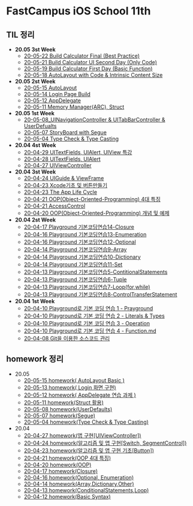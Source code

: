 # FastCampus iOS School 11th



## TIL 정리 

- **20.05 3st Week**
  - [20-05-22 Build Calculator Final (Best Practice)](https://github.com/tootoomaa/FastCampus_IOS_school/blob/master/TIL/note/2020-05-22_CalculateUIBuild_Final.md)
  - [20-05-21 Build Calculator UI Second Day (Only Code)](https://github.com/tootoomaa/FastCampus_IOS_school/blob/master/TIL/note/2020-05-21_CalculateUIBuild_OnlyCode.md)
  - [20-05-19 Build Calculator First Day (Basic Function)](https://github.com/tootoomaa/FastCampus_IOS_school/blob/master/TIL/note/2020-05-19_CalculateBuild_BasicFunction.md)
  - [20-05-18 AutoLayout with Code & Intrinsic Content Size](https://github.com/tootoomaa/FastCampus_IOS_school/blob/master/TIL/note/2020-05-18_AutoLayout_code&IntrinsicContentSize.md)
- **20.05 2st Week**
  - [20-05-15 AutoLayout](https://github.com/tootoomaa/FastCampus_IOS_school/blob/master/TIL/note/2020-05-15_AutoLayout.md)
  - [20-05-14 Login Page Build](https://github.com/tootoomaa/FastCampus_IOS_school/blob/master/TIL/note/2020-05-14_LoginPage.md)
  - [20-05-12 AppDelegate](https://github.com/tootoomaa/FastCampus_IOS_school/blob/master/TIL/note/2020-05-12_AppDelegate.md)
  - [20-05-11 Memory Manager(ARC), Struct](https://github.com/tootoomaa/FastCampus_IOS_school/blob/master/TIL/note/2020-05-11_ARC&Strucr.md)
- **20.05 1st Week**
  - [20-05-08_UINavigationController & UITabBarController & UserDefualts](https://github.com/tootoomaa/FastCampus_IOS_school/blob/master/TIL/note/2020-05-08_UINavigationController&UITabBarController&UserDefualts.md)
  - [20-05-07 StoryBoard with Segue](https://github.com/tootoomaa/FastCampus_IOS_school/blob/master/TIL/note/2020-05-07_StoryBoardwithSegue.md)
  - [20-05-04 Type Check & Type Casting](https://github.com/tootoomaa/FastCampus_IOS_school/blob/master/TIL/note/2020-05-04_TypeCheck.md)
- **20.04 4st Week**
  - [20-04-29 UITextFields, UIAlert, UIView 특강](https://github.com/tootoomaa/FastCampus_IOS_school/blob/master/TIL/note/2020-04-29_UITextFields&UIAlert&UIView특강.md)
  - [20-04-28 UITextFields, UIAlert](https://github.com/tootoomaa/FastCampus_IOS_school/blob/master/TIL/note/2020-04-28_UITextFields&UIAlert.md)
  - [20-04-27 UIViewController](https://github.com/tootoomaa/FastCampus_IOS_school/blob/master/TIL/note/2020-04-27_UIViewController.md)
- **20.04 3st Week**
  - [20-04-24 UIGuide & ViewFrame](https://github.com/tootoomaa/FastCampus_IOS_school/blob/master/TIL/note/2020-04-24_UIGuide&ViewFrame.md)
  - [20-04-23 Xcode기초 및 버튼만들기](https://github.com/tootoomaa/FastCampus_IOS_school/blob/master/TIL/note/2020-04-23_Xcode기초_버튼만들기.md)
  - [20-04-23 The App Life Cycle](https://github.com/tootoomaa/FastCampus_IOS_school/blob/master/TIL/note/2020-04-23_AppLifeCycle.md)
  - [20-04-21 OOP(Object-Oriented-Programming) 4대 특징](https://github.com/tootoomaa/FastCampus_IOS_school/blob/master/TIL/note/2020-04-21_OOP4대특징.md)
  - [20-04-21 AccessControl](https://github.com/tootoomaa/FastCampus_IOS_school/blob/master/TIL/note/2020-04-21_접근제어.md)
  - [20-04-20 OOP(Object-Oriented-Programming) 개념 및 예제](https://github.com/tootoomaa/FastCampus_IOS_school/blob/master/TIL/note/2020-04-20_OOP개념.md)
- **20.04 2st Week**
  - [20-04-17 Playground 기본코딩연습14-Closure](https://github.com/tootoomaa/FastCampus_IOS_school/blob/master/TIL/note/2020-04-17_Playground기본코딩연습14-Closure.md)
  - [20-04-16 Playground 기본코딩연습13-Enumeration](https://github.com/tootoomaa/FastCampus_IOS_school/blob/master/TIL/note/2020-04-16_Playground기본코딩연습13-enumeration.md)
  - [20-04-16 Playground 기본코딩연습12-Optional](https://github.com/tootoomaa/FastCampus_IOS_school/blob/master/TIL/note/2020-04-16_Playground기본코딩연습12-Optionals.md)
  - [20-04-14 Playground 기본코딩연습9-Array](https://github.com/tootoomaa/FastCampus_IOS_school/blob/master/TIL/note/2020-04-14_Playground기본코딩연습9-Array.md)
  - [20-04-14 Playground 기본코딩연습10-Dictionary](https://github.com/tootoomaa/FastCampus_IOS_school/blob/master/TIL/note/2020-04-14_Playground기본코딩연습10-Dictionary.md)
  - [20-04-14 Playground 기본코딩연습11-Set](https://github.com/tootoomaa/FastCampus_IOS_school/blob/master/TIL/note/2020-04-14_Playground기본코딩연습11-Set.md) 
  - [20-04-13 Playground 기본코딩연습5-ContitionalStatements](https://github.com/tootoomaa/FastCampus_IOS_school/blob/master/TIL/note/2020-04-13_Playground기본코딩연습5-ContitionalStatements.md)
  - [20-04-13 Playground 기본코딩연습6-Tuple](https://github.com/tootoomaa/FastCampus_IOS_school/blob/master/TIL/note/2020-04-13_Playground기본코딩연습6-Tuple.md)
  - [20-04-13 Playground 기본코딩연습7-Loop(for,while)](https://github.com/tootoomaa/FastCampus_IOS_school/blob/master/TIL/note/2020-04-13_Playground기본코딩연습7-Loop(for,while).md)
  - [20-04-13 Playground 기본코딩연습8-ControlTransferStatement](https://github.com/tootoomaa/FastCampus_IOS_school/blob/master/TIL/note/2020-04-13_Playground기본코딩연습8-ControlTransferStatement.md)
- **20.04 1st Week**
	-  [20-04-10 Playground로 기본 코딩 연습 1 - Prayground](https://github.com/tootoomaa/FastCampus_IOS_school/blob/master/TIL/note/2020-04-10_Playground기본코딩연습1-Prayground.md)
  -  [20-04-10 Playground로 기본 코딩 연습 2 - Literals & Types](https://github.com/tootoomaa/FastCampus_IOS_school/blob/master/TIL/note/2020-04-10_Playground기본코딩연습2-Literals&Types.md)
  -  [20-04-10 Playground로 기본 코딩 연습 3 - Operation](https://github.com/tootoomaa/FastCampus_IOS_school/blob/master/TIL/note/2020-04-10_Playground기본코딩연습3-Operation.md) 
  -  [20-04-10 Playground로 기본 코딩 연습 4 - Function.md](https://github.com/tootoomaa/FastCampus_IOS_school/blob/master/TIL/note/2020-04-10_Playground기본코딩연습4-Function.md)
  -  [20-04-08 Git을 이용한 소스코드 관리](https://github.com/tootoomaa/FastCampus_IOS_school/blob/master/TIL/note/2020-04-08_Git을이용한소스코드관리.md)



## homework 정리


- 20.05
  - [20-05-15 homework( AutoLayout Basic )](https://github.com/tootoomaa/FastCampus_IOS_school/blob/master/homework/2020-05-15_homework.md)
  - [20-05-13 homework( Login 화면 구현)](https://github.com/tootoomaa/FastCampus_IOS_school/blob/master/homework/2020-05-13_homework.md)
  - [20-05-12 homework( AppDelegate 연습 과제 )](https://github.com/tootoomaa/FastCampus_IOS_school/blob/master/homework/2020-05-12_homework.md)
  - [20-05-11 homework(Struct 활용)](https://github.com/tootoomaa/FastCampus_IOS_school/blob/master/homework/2020-05-11_homework.md)
  - [20-05-08 homework(UserDefaults)](https://github.com/tootoomaa/FastCampus_IOS_school/blob/master/homework/2020-05-08_homework.md)
  - [20-05-07 homework(Segue)](https://github.com/tootoomaa/FastCampus_IOS_school/blob/master/homework/2020-05-07_homework.md)
  - [20-05-04 homework(Type Check & Type Casting)](https://github.com/tootoomaa/FastCampus_IOS_school/blob/master/homework/2020-05-04_homework.md)
- 20.04
  - [20-04-27 homework(앱 구현[UIViewController])](https://github.com/tootoomaa/FastCampus_IOS_school/blob/master/homework/2020-04-27_homework.md)
  - [20-04-24 homework(알고리즘 및 앱 구현[Switch, SegmentControl])](https://github.com/tootoomaa/FastCampus_IOS_school/blob/master/homework/2020-04-24_homework.md)
  - [20-04-23 homework(알고리즘 및 앱 구현 기초[Button])](https://github.com/tootoomaa/FastCampus_IOS_school/blob/master/homework/2020-04-23_homework.md)
  - [20-04-21 homework(OOP 4대 특징)](https://github.com/tootoomaa/FastCampus_IOS_school/blob/master/homework/2020-04-21_homework.md)
  - [20-04-20 homework(OOP)](https://github.com/tootoomaa/FastCampus_IOS_school/blob/master/homework/2020-04-20_homework.md)
  - [20-04-17 homework(Closure)](https://github.com/tootoomaa/FastCampus_IOS_school/blob/master/homework/2020-04-17_homework.md)
  - [20-04-16 homework(Optional, Enumeration)](https://github.com/tootoomaa/FastCampus_IOS_school/blob/master/homework/2020-04-16_homework.md)
  - [20-04-14 homework(Array,Dictionary,Other)](https://github.com/tootoomaa/FastCampus_IOS_school/blob/master/homework/2020-04-14_homework.md)
  - [20-04-13 homework(ConditionalStatements,Loop)](https://github.com/tootoomaa/FastCampus_IOS_school/blob/master/homework/2020-04-13_homework.md)
  - [20-04-12 homework(Basic Syntax)](https://github.com/tootoomaa/FastCampus_IOS_school/blob/master/homework/2020-04-12_homework.md)

